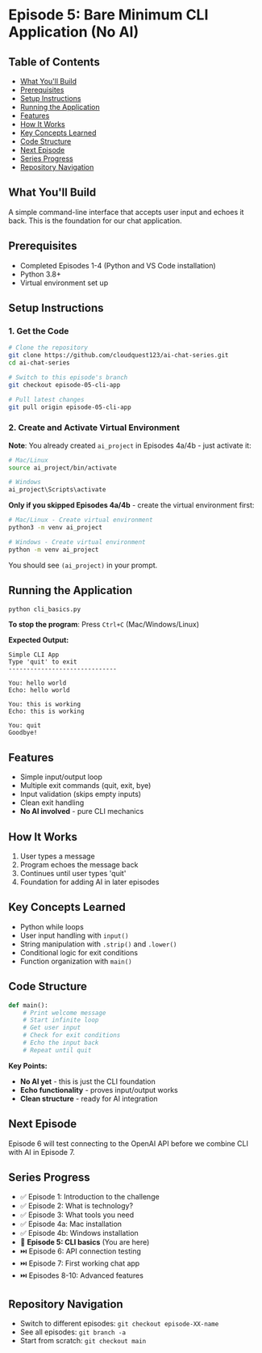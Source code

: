 # Episode 5: Bare Minimum CLI Application (No AI)

## Table of Contents
- [What You'll Build](#what-youll-build)
- [Prerequisites](#prerequisites)
- [Setup Instructions](#setup-instructions)
- [Running the Application](#running-the-application)
- [Features](#features)
- [How It Works](#how-it-works)
- [Key Concepts Learned](#key-concepts-learned)
- [Code Structure](#code-structure)
- [Next Episode](#next-episode)
- [Series Progress](#series-progress)
- [Repository Navigation](#repository-navigation)

## What You'll Build
A simple command-line interface that accepts user input and echoes it back. This is the foundation for our chat application.

## Prerequisites
- Completed Episodes 1-4 (Python and VS Code installation)
- Python 3.8+
- Virtual environment set up

## Setup Instructions

### 1. Get the Code 
```bash
# Clone the repository
git clone https://github.com/cloudquest123/ai-chat-series.git
cd ai-chat-series

# Switch to this episode's branch  
git checkout episode-05-cli-app

# Pull latest changes
git pull origin episode-05-cli-app
```

### 2. Create and Activate Virtual Environment
**Note**: You already created `ai_project` in Episodes 4a/4b - just activate it:

```bash
# Mac/Linux
source ai_project/bin/activate

# Windows
ai_project\Scripts\activate
```

**Only if you skipped Episodes 4a/4b** - create the virtual environment first:
```bash
# Mac/Linux - Create virtual environment
python3 -m venv ai_project

# Windows - Create virtual environment  
python -m venv ai_project
```

You should see `(ai_project)` in your prompt.

## Running the Application

```bash
python cli_basics.py
```

**To stop the program**: Press `Ctrl+C` (Mac/Windows/Linux)

**Expected Output:**
```
Simple CLI App
Type 'quit' to exit
------------------------------

You: hello world
Echo: hello world

You: this is working
Echo: this is working

You: quit
Goodbye!
```

## Features
- Simple input/output loop
- Multiple exit commands (quit, exit, bye)
- Input validation (skips empty inputs)
- Clean exit handling
- **No AI involved** - pure CLI mechanics

## How It Works
1. User types a message
2. Program echoes the message back
3. Continues until user types 'quit'
4. Foundation for adding AI in later episodes

## Key Concepts Learned
- Python while loops
- User input handling with `input()`
- String manipulation with `.strip()` and `.lower()`
- Conditional logic for exit conditions
- Function organization with `main()`

## Code Structure
```python
def main():
    # Print welcome message
    # Start infinite loop
    # Get user input
    # Check for exit conditions
    # Echo the input back
    # Repeat until quit
```

**Key Points:**
- **No AI yet** - this is just the CLI foundation
- **Echo functionality** - proves input/output works
- **Clean structure** - ready for AI integration

## Next Episode
Episode 6 will test connecting to the OpenAI API before we combine CLI with AI in Episode 7.

## Series Progress
- ✅ Episode 1: Introduction to the challenge
- ✅ Episode 2: What is technology?
- ✅ Episode 3: What tools you need
- ✅ Episode 4a: Mac installation
- ✅ Episode 4b: Windows installation
- 🎯 **Episode 5: CLI basics** (You are here)
- ⏭️ Episode 6: API connection testing
- ⏭️ Episode 7: First working chat app
- ⏭️ Episodes 8-10: Advanced features

## Repository Navigation
- Switch to different episodes: `git checkout episode-XX-name`
- See all episodes: `git branch -a`
- Start from scratch: `git checkout main`
